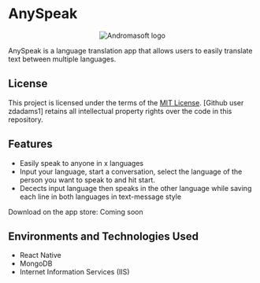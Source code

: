 # AnySpeak
<p align="center">
<img src="" alt="Andromasoft logo"/>
</p>

AnySpeak is a language translation app that allows users to easily translate text between multiple languages.

## License

This project is licensed under the terms of the [MIT License](LICENSE.txt). 
[Github user zdadams1] retains all intellectual property rights over the code in this repository.

## Features

  - Easily speak to anyone in x languages
  - Input your language, start a conversation, select the language of the person you want to speak to and hit start.
  - Decects input language then speaks in the other language while saving each line in both languages in text-message style


Download on the app store: Coming soon

<h2>Environments and Technologies Used</h2>

- React Native
- MongoDB
- Internet Information Services (IIS)

